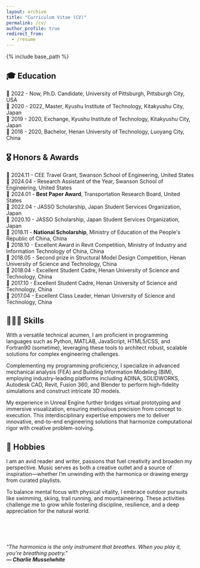 ```yaml
---
layout: archive
title: "Curriculum Vitae (CV)"
permalink: /cv/
author_profile: true
redirect_from:
  - /resume
---
```


{% include base_path %}

🎓 Education
------
🔹 2022 - Now,  Ph.D. Candidate,  University of Pittsburgh, Pittsburgh City, USA <br>
🔹 2020 - 2022, Master, Kyushu Institute of Technology, Kitakyushu City, Japan <br>
🔹 2019 - 2020, Exchange, Kyushu Institute of Technology, Kitakyushu City, Japan <br>
🔹 2016 - 2020, Bachelor, Henan University of Technology, Luoyang City, China <br>


🎖️ Honors & Awards
------
🔸 2024.11 - CEE Travel Grant, Swanson School of Engineering, United States <br>
🔸 2024.04 - Research Assistant of the Year, Swanson School of Engineering, United States <br>
🔸 2024.01 - **Best Paper Award**, Transportation Research Board, United States <br>
🔸 2022.04 - JASSO Scholarship, Japan Student Services Organization, Japan <br>
🔸 2020.10 - JASSO Scholarship, Japan Student Services Organization, Japan <br>
🔸 2018.11 - **National Scholarship**, Ministry of Education of the People's Republic of China, China <br>
🔸 2018.10 - Excellent Award in Revit Competition, Ministry of Industry and Information Technology of China, China <br>
🔸 2018.05 - Second prize in Structural Model Design Competition, Henan University of Science and Technology, China <br>
🔸 2018.04 - Excellent Student Cadre, Henan University of Science and Technology, China <br>
🔸 2017.10 - Excellent Student Cadre, Henan University of Science and Technology, China <br>
🔸 2017.04 - Excellent Class Leader, Henan University of Science and Technology, China <br>

  
👨🏻‍💻 Skills
------
With a versatile technical acumen, I am proficient in programming languages such as Python, MATLAB, JavaScript, HTML5/CSS, and Fortran90 (sometime), leveraging these tools to architect robust, scalable solutions for complex engineering challenges. 

Complementing my programming proficiency, I specialize in advanced mechanical analysis (FEA) and Building Information Modeling (BIM), employing industry-leading platforms including ADINA, SOLIDWORKS, Autodesk CAD, Revit, Fusion 360, and Blender to perform high-fidelity simulations and construct intricate 3D models. 

My experience in Unreal Engine further bridges virtual prototyping and immersive visualization, ensuring meticulous precision from concept to execution. This interdisciplinary expertise empowers me to deliver innovative, end-to-end engineering solutions that harmonize computational rigor with creative problem-solving.


🌟 Hobbies
------
I am an avid reader and writer, passions that fuel creativity and broaden my perspective. Music serves as both a creative outlet and a source of inspiration—whether I’m unwinding with the harmonica or drawing energy from curated playlists. 

To balance mental focus with physical vitality, I embrace outdoor pursuits like swimming, skiing, trail running, and mountaineering. These activities challenge me to grow while fostering discipline, resilience, and a deep appreciation for the natural world.

<br><br><br>

*"The harmonica is the only instrument that breathes. When you play it, you’re breathing poetry."* <br>
***— Charlie Musselwhite***


